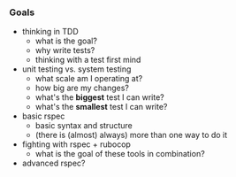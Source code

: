 ### Goals

- thinking in TDD
  - what is the goal?
  - why write tests?
  - thinking with a test first mind
- unit testing vs. system testing
  - what scale am I operating at?
  - how big are my changes?
  - what's the **biggest** test I can write?
  - what's the **smallest** test I can write?
- basic rspec
  - basic syntax and structure
  - (there is (almost) always) more than one way to do it
- fighting with rspec + rubocop
  - what is the goal of these tools in combination?
- advanced rspec?
